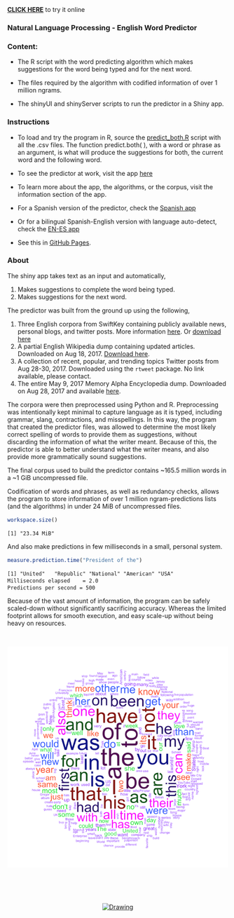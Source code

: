 <a href="https://rvaz.shinyapps.io/english_predictor/" target="_blank">
<b>CLICK HERE</b></a> to try it online

### Natural Language Processing - English Word Predictor

### Content:  

* The R script with the word predicting algorithm which makes suggestions for 
the word being typed and for the next word.   

* The files required by the algorithm  with codified information of over 1 million ngrams.  

* The shinyUI and shinyServer scripts to run the predictor in a Shiny app.  

### Instructions

* To load and try the program in R, source the 
[predict_both.R](predict_both.R) script with all the .csv files.
The function predict.both( ), with a word or phrase as an argument, is what will
produce the suggestions for both, the current word and the following word. 

* To see the predictor at work, visit the app 
<a href="https://rvaz.shinyapps.io/english_predictor/" target="_blank">here</a>

* To learn more about the app, the algorithms, or the corpus, visit the 
information section of the app.

* For a Spanish version of the predictor, check the
<a href="https://rvaz.shinyapps.io/es_predictor/" target="_blank">Spanish app</a>

* Or for a bilingual Spanish-English version with language auto-detect, check the 
<a href="https://rvaz.shinyapps.io/en_es_predictor/" target="_blank">EN-ES app</a>

* See this in [GitHub Pages](https://reyvaz.github.io/NLP-English-Predictor/).  

### About

The shiny app takes text as an input and automatically,  

1. Makes suggestions to complete the word being typed.  
2. Makes suggestions for the next word.  

The predictor was built from the ground up using the following, 

1. Three English corpora from SwiftKey containing publicly available news, 
personal blogs, and twitter posts. More information [here](https://web-beta.archive.org/web/20160930083655/http://www.corpora.heliohost.org/aboutcorpus.html). Or [download here](https://d396qusza40orc.cloudfront.net/dsscapstone/dataset/Coursera-SwiftKey.zip)  
2. A partial English Wikipedia dump containing updated articles. Downloaded on 
Aug 18, 2017. [Download here](https://dumps.wikimedia.org/enwiki/20170820/enwiki-20170820pages-articles1.xml-p10p30302.bz2).  
3. A collection of recent, popular, and trending topics Twitter posts from Aug 28-30, 2017. Downloaded using the `rtweet` package. No link available, please contact. 
4. The entire May 9, 2017 Memory Alpha Encyclopedia dump. Downloaded on Aug 28, 2017 and available [here](http://memory-alpha.wikia.com/wiki/Memory_Alpha:Database_download).

The corpora were then preprocessed using Python and R. Preprocessing was 
intentionally kept minimal to capture language as it is typed, including 
grammar, slang, contractions, and misspellings. In this way, the program that 
created the predictor files, was allowed to determine the most likely 
correct spelling of words to provide them as suggestions, without discarding the 
information of what the writer meant. Because of this, the predictor is able to 
better understand what the writer means, and also provide more grammatically 
sound suggestions. 

The final corpus used to build the predictor contains ~165.5 million words 
in a ~1 GiB uncompressed file.

Codification of words and phrases, as well as redundancy checks, allows the 
program to store information of over 1 million ngram-predictions lists (and the 
algorithms) in under 24 MiB of uncompressed files.
```r
workspace.size()
```
```
[1] "23.34 MiB"
```
And also make predictions in few milliseconds in a small, personal system. 
```r
measure.prediction.time("President of the")
```
```
[1] "United"   "Republic" "National" "American" "USA"     
Milliseconds elapsed    = 2.0 
Predictions per second = 500 
```
Because of the vast amount of information, the program can be safely scaled-down
without significantly sacrificing accuracy. Whereas the limited footprint 
allows for smooth execution, and easy scale-up without being heavy on resources.

<br>
<p align="center">
<a href="https://reyvaz.github.io/NLP-English-Predictor/" 
rel="see html report">
<img src="eng_cloud4.png" alt="Drawing" 
style="width: 600px;"/></a>
</p>
<br><br>


<br>
<p align="center">
<a href="https://reyvaz.github.io/NLP-English-Predictor/" 
rel="see html report">
<img src="eng_cloud4copy.png" alt="Drawing" 
style="width: 600px;"/></a>
</p>
<br><br>

